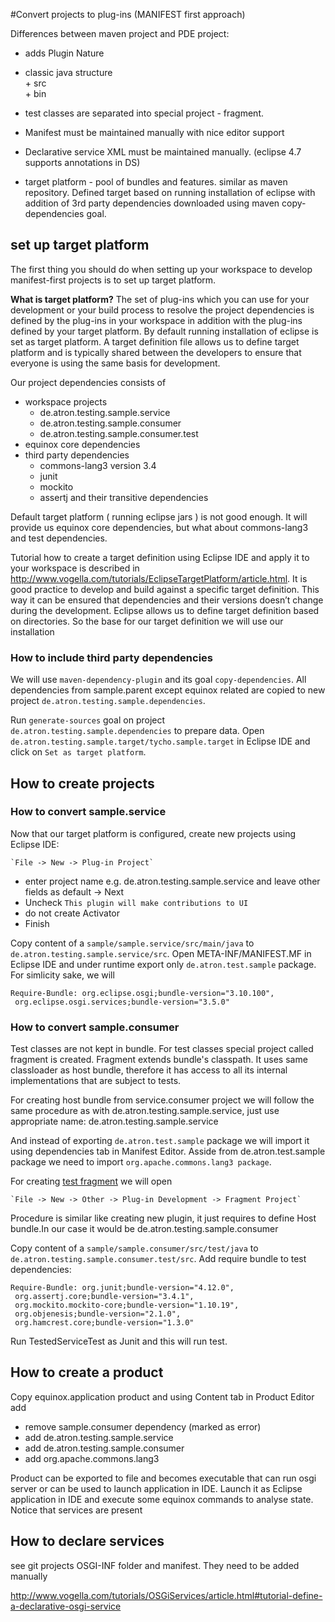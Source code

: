 #Convert projects to plug-ins (MANIFEST first approach)

Differences between maven project and PDE project:
 - adds Plugin Nature
 - classic java structure <br>
 		+ src<br>
 		+ bin
 - test classes are separated into special project - fragment.
 - Manifest must be maintained manually with nice editor support
 - Declarative service XML must be maintained manually.  (eclipse 4.7 supports annotations in DS)

- target platform - pool of bundles and features. similar as maven repository.
	Defined target based on running installation of eclipse with addition of 3rd party dependencies downloaded using maven copy-dependencies goal.

 

## set up target platform

The first thing you should do when setting up your workspace to develop manifest-first projects is to set up target platform.

**What is target platform?** 
The set of plug-ins which you can use for your development or your build process to resolve the project dependencies is defined by the plug-ins in your workspace in addition with the plug-ins defined by your target platform. By default running installation of eclipse is set as target platform.
A target definition file allows us to define target platform and is typically shared between the developers to ensure that everyone is using the same basis for development.


Our project dependencies consists of
 - workspace projects
 	+ de.atron.testing.sample.service
 	+ de.atron.testing.sample.consumer
 	+ de.atron.testing.sample.consumer.test
 - equinox core dependencies
 - third party dependencies
 	+ commons-lang3 version 3.4
 	+ junit
 	+ mockito
 	+ assertj
 	and their transitive dependencies
 	
Default target platform ( running eclipse jars ) is not good enough. It will provide us equinox core dependencies, but what about commons-lang3 and test dependencies.

Tutorial how to create a target definition using Eclipse IDE and apply it to your workspace is described in 
<http://www.vogella.com/tutorials/EclipseTargetPlatform/article.html>.
 It is good practice to develop and build against a specific target definition. This way it can be ensured that dependencies and their versions doesn’t change during the development. 
 Eclipse allows us to define target definition based on directories. So the base for our target definition we will use our installation
 
### How to include third party dependencies

We will use `maven-dependency-plugin` and its goal `copy-dependencies`. All dependencies from sample.parent except equinox related are copied to new project `de.atron.testing.sample.dependencies`.

Run `generate-sources` goal on  project `de.atron.testing.sample.dependencies` to prepare data.
Open  `de.atron.testing.sample.target/tycho.sample.target` in Eclipse IDE and click on `Set as target platform`.


## How to create projects

### How to convert sample.service
Now that our target platform is configured, create new projects using Eclipse IDE:

	`File -> New -> Plug-in Project`
	
 - enter project name e.g. de.atron.testing.sample.service and leave other fields as default -> Next
 - Uncheck `This plugin will make contributions to UI`
 - do not create Activator
 - Finish
 

Copy content of a `sample/sample.service/src/main/java` to `de.atron.testing.sample.service/src`.
Open META-INF/MANIFEST.MF in Eclipse IDE and under runtime export only `de.atron.test.sample` package.
For simlicity sake, we will 
	
	Require-Bundle: org.eclipse.osgi;bundle-version="3.10.100", 
	 org.eclipse.osgi.services;bundle-version="3.5.0"

### How to convert sample.consumer
Test classes are not kept in bundle. For test classes special project called fragment is created. Fragment extends bundle's classpath. It uses same classloader as host bundle, therefore it has access to all its internal implementations that are subject to tests.

For creating host bundle from service.consumer project we will follow the same procedure as with de.atron.testing.sample.service, just use appropriate name: de.atron.testing.sample.service

And instead of exporting `de.atron.test.sample` package we will import it using dependencies tab in Manifest Editor.
Asside from de.atron.test.sample package we need to import `org.apache.commons.lang3 package`.


For creating [test fragment](http://www.vogella.com/tutorials/EclipseFragmentProject/article.html) we will open

	`File -> New -> Other -> Plug-in Development -> Fragment Project`
	
Procedure is similar like creating new plugin, it just requires to define Host bundle.In our case it would be 
de.atron.testing.sample.consumer

Copy content of a `sample/sample.consumer/src/test/java` to `de.atron.testing.sample.consumer.test/src`.
Add require bundle to test dependencies:

	Require-Bundle: org.junit;bundle-version="4.12.0",
	 org.assertj.core;bundle-version="3.4.1",
	 org.mockito.mockito-core;bundle-version="1.10.19",
	 org.objenesis;bundle-version="2.1.0",
	 org.hamcrest.core;bundle-version="1.3.0"


 Run TestedServiceTest as Junit and this will run test.
 

## How to create a product

Copy equinox.application product and using Content tab in Product Editor add 
 - remove sample.consumer dependency (marked as error)
 - add de.atron.testing.sample.service
 - add de.atron.testing.sample.consumer
 - add org.apache.commons.lang3
 
Product can be exported to file and becomes executable that can run osgi server or can be used to launch application in IDE.
Launch it as Eclipse application in IDE and execute some equinox commands to analyse state.
Notice that services are present


## How to declare services

see git projects OSGI-INF folder and manifest.
They need to be added manually

<http://www.vogella.com/tutorials/OSGiServices/article.html#tutorial-define-a-declarative-osgi-service>
 